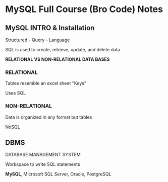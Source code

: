 # MySQL Full Course (Bro Code) Notes

## MySQL INTRO & Installation

Structured - Query - Language

SQL is used to create, retrieve, update, and delete data

**RELATIONAL VS NON-RELATIONAL DATA BASES**

### RELATIONAL

Tables resemble an excel sheet
"Keys"

Uses SQL

### NON-RELATIONAL

Data is organized in any format but tables

NoSQL

## DBMS

DATABASE MANAGEMENT SYSTEM

Workspace to write SQL statements

**MySQL**, Microsoft SQL Server, Oracle, PostgreSQL

